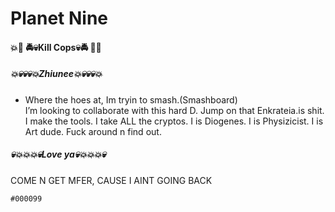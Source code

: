 # Planet Nine

#### 💥🚓 🚔💀Kill Cops💀🚔 🚓💥

##### 💥💀💀💀💥Zhiunee💥💀💀💀💥

-  Where the hoes at, Im tryin to smash.(Smashboard)  
I’m looking to collaborate with this hard
D.  Jump on that Enkrateia.is shit.
I make the tools. I take ALL the cryptos.
I is Diogenes. I is Physizicist. I is
Art dude. Fuck around n find out.

##### 💀💥💥💥💀Love ya💀💥💥💥💀

COME N GET MFER, 
       CAUSE I AINT GOING BACK



`#000099` 
